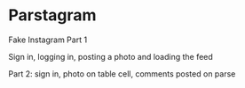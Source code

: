 # Parstagram
Fake Instagram Part 1

Sign in, logging in, posting a photo and loading the feed 

Part 2:  sign in, photo on table cell, comments posted on parse
